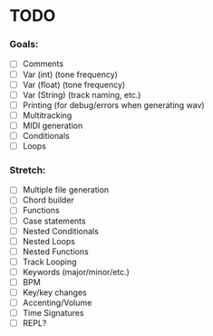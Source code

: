 # TODO

### Goals:
- [ ] Comments
- [ ] Var (int) (tone frequency)
- [ ] Var (float) (tone frequency)
- [ ] Var (String) (track naming, etc.)
- [ ] Printing (for debug/errors when generating wav)
- [ ] Multitracking
- [ ] MIDI generation
- [ ] Conditionals
- [ ] Loops

### Stretch:
- [ ] Multiple file generation
- [ ] Chord builder
- [ ] Functions
- [ ] Case statements
- [ ] Nested Conditionals
- [ ] Nested Loops
- [ ] Nested Functions
- [ ] Track Looping
- [ ] Keywords (major/minor/etc.)
- [ ] BPM
- [ ] Key/key changes
- [ ] Accenting/Volume
- [ ] Time Signatures
- [ ] REPL?
